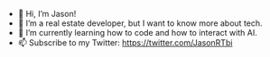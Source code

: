 - 👋 Hi, I’m Jason!
- 👀 I’m a real estate developer, but I want to know more about tech.
- 🌱 I’m currently learning how to code and how to interact with AI.
- 📫 Subscribe to my Twitter: https://twitter.com/JasonRTbi

<!---
jasonrtbi/jasonrtbi is a ✨ special ✨ repository because its `README.md` (this file) appears on your GitHub profile.
You can click the Preview link to take a look at your changes.
--->
